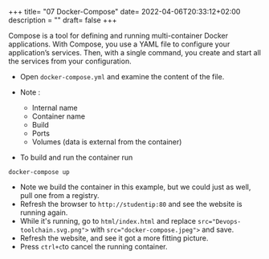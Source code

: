 +++
title= "07 Docker-Compose"
date= 2022-04-06T20:33:12+02:00
description = ""
draft= false
+++

Compose is a tool for defining and running multi-container Docker applications. With Compose, you use a YAML file to configure your application’s services. Then, with a single command, you create and start all the services from your configuration.

- Open `docker-compose.yml` and examine the content of the file. 
- Note :
    - Internal name
    - Container name
    - Build
    - Ports
    - Volumes (data is external from the container)

- To build and run the container run
```
docker-compose up
```
- Note we build the container in this example, but we could just as well, pull one from a registry.
- Refresh the browser to `http://studentip:80` and see the website is running again.
- While it's running, go to `html/index.html` and replace `src="Devops-toolchain.svg.png">` with `src="docker-compose.jpeg">` and save.
- Refresh the website, and see it got a more fitting picture.
- Press `ctrl+c`to cancel the running container.